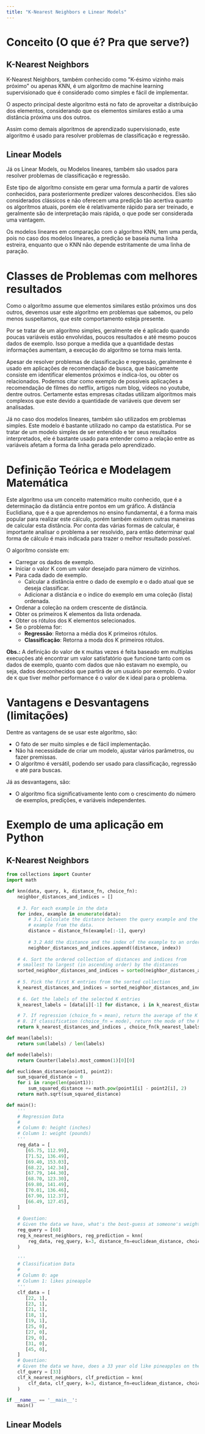 ```yaml
---
title: "K-Nearest Neighbors e Linear Models"
---
```

# Conceito (O que é? Pra que serve?)

## K-Nearest Neighbors

K-Nearest Neighbors, também conhecido como "K-ésimo vizinho mais próximo" ou apenas KNN, é um algorítmo de machine learning supervisionado que é considerado como simples e fácil de implementar.

O aspecto principal deste algoritmo está no fato de aproveitar a distribuição dos elementos, considerando que os elementos similares estão a uma distância próxima uns dos outros.

Assim como demais algoritmos de aprendizado supervisionado, este algoritmo é usado para resolver problemas de classificação e regressão.

## Linear Models

Já os Linear Models, ou Modelos lineares, também são usados para resolver problemas de classificação e regressão.

Este tipo de algorítmo consiste em gerar uma formula a partir de valores conhecidos, para posteriormente predizer valores desconhecidos. Eles são considerados clássicos e não oferecem uma predição tão acertiva quanto os algorítmos atuais, porém ele é relativamente rápido para ser treinado, e geralmente são de interpretação mais rápida, o que pode ser considerada uma vantagem.

Os modelos lineares em comparação com o algorítmo KNN, tem uma perda, pois no caso dos modelos lineares, a predição se baseia numa linha estreira, enquanto que o KNN não depende estritamente de uma linha de paração.

# Classes de Problemas com melhores resultados

Como o algorítmo assume que elementos similares estão próximos uns dos outros, devemos usar este algorítmo em problemas que sabemos, ou pelo menos suspeitamos, que este comportamento esteja presente.

Por se tratar de um algorítmo simples, geralmente ele é aplicado quando poucas variáveis estão envolvidas, poucos resultados e até mesmo poucos dados de exemplo. Isso porque a medida que a quantidade destas informações aumentam, a execução do algorítmo se torna mais lenta.

Apesar de resolver problemas de classificação e regressão, geralmente é usado em aplicações de recomendação de busca, que basicamente consiste em identificar elementos próximos e indica-los, ou obter os relacionados. Podemos citar como exemplo de possíveis aplicações a recomendação de filmes do netflix, artigos num blog, vídeos no youtube, dentre outros. Certamente estas empresas citadas utilizam algoritmos mais complexos que este devido a quantidade de variáveis que devem ser analisadas.

Já no caso dos modelos lineares, também são utilizados em problemas simples. Este modelo é bastante utilizado no campo da estatística. Por se tratar de um modelo simples de ser entendido e ter seus resultados interpretados, ele é bastante usado para entender como a relação entre as variáveis afetam a forma da linha gerada pelo aprendizado.

# Definição Teórica e Modelagem Matemática

Este algorítmo usa um conceito matemático muito conhecido, que é a determinação da distância entre pontos em um gráfico. A distância Euclidiana, que é a que aprendemos no ensino fundamental, é a forma mais popular para realizar este cálculo, porém também existem outras maneiras de calcular esta distância. Por conta das várias formas de calcular, é importante analisar o problema a ser resolvido, para então determinar qual forma de cálculo é mais indicada para trazer o melhor resultado possível.

O algorítmo consiste em:
- Carregar os dados de exemplo.
- Iniciar o valor K com um valor desejado para número de vizinhos.
- Para cada dado de exemplo.
  - Calcular a distância entre o dado de exemplo e o dado atual que se deseja classificar.
  - Adicionar a distância e o indice do exemplo em uma coleção (lista) ordenada.
- Ordenar a coleção na ordem crescente de distância.
- Obter os primeiros K elementos da lista ordenada.
- Obter os rótulos dos K elementos selecionados.
- Se o problema for:
  - **Regressão**: Retorna a média dos K primeiros rótulos.
  - **Classificação**: Retorna a moda dos K primeiros rótulos.

**Obs.:** A definição do valor de `K` muitas vezes é feita baseado em multiplas execuções até encontrar um valor satisfatório que funcione tanto com os dados de exemplo, quanto com dados que não estavam no exemplo, ou seja, dados desconhecidos que partirá de um usuário por exemplo. O valor de `K` que tiver melhor performance é o valor de `K` ideal para o problema.

# Vantagens e Desvantagens (limitações)

Dentre as vantagens de se usar este algorítmo, são:
- O fato de ser muito simples e de fácil implementação.
- Não há necessidade de criar um modelo, ajustar vários parâmetros, ou fazer premissas.
- O algorítmo é versátil, podendo ser usado para classificação, regressão e até para buscas.

Já as desvantagens, são:
- O algorítmo fica significativamente lento com o crescimento do número de exemplos, predições, e variáveis independentes.

# Exemplo de uma aplicação em Python

## K-Nearest Neighbors

```python
from collections import Counter
import math

def knn(data, query, k, distance_fn, choice_fn):
    neighbor_distances_and_indices = []
    
    # 3. For each example in the data
    for index, example in enumerate(data):
        # 3.1 Calculate the distance between the query example and the current
        # example from the data.
        distance = distance_fn(example[:-1], query)
        
        # 3.2 Add the distance and the index of the example to an ordered collection
        neighbor_distances_and_indices.append((distance, index))
    
    # 4. Sort the ordered collection of distances and indices from
    # smallest to largest (in ascending order) by the distances
    sorted_neighbor_distances_and_indices = sorted(neighbor_distances_and_indices)
    
    # 5. Pick the first K entries from the sorted collection
    k_nearest_distances_and_indices = sorted_neighbor_distances_and_indices[:k]
    
    # 6. Get the labels of the selected K entries
    k_nearest_labels = [data[i][-1] for distance, i in k_nearest_distances_and_indices]

    # 7. If regression (choice_fn = mean), return the average of the K labels
    # 8. If classification (choice_fn = mode), return the mode of the K labels
    return k_nearest_distances_and_indices , choice_fn(k_nearest_labels)

def mean(labels):
    return sum(labels) / len(labels)

def mode(labels):
    return Counter(labels).most_common(1)[0][0]

def euclidean_distance(point1, point2):
    sum_squared_distance = 0
    for i in range(len(point1)):
        sum_squared_distance += math.pow(point1[i] - point2[i], 2)
    return math.sqrt(sum_squared_distance)

def main():
    '''
    # Regression Data
    # 
    # Column 0: height (inches)
    # Column 1: weight (pounds)
    '''
    reg_data = [
       [65.75, 112.99],
       [71.52, 136.49],
       [69.40, 153.03],
       [68.22, 142.34],
       [67.79, 144.30],
       [68.70, 123.30],
       [69.80, 141.49],
       [70.01, 136.46],
       [67.90, 112.37],
       [66.49, 127.45],
    ]
    
    # Question:
    # Given the data we have, what's the best-guess at someone's weight if they are 60 inches tall?
    reg_query = [60]
    reg_k_nearest_neighbors, reg_prediction = knn(
        reg_data, reg_query, k=3, distance_fn=euclidean_distance, choice_fn=mean
    )
    
    '''
    # Classification Data
    # 
    # Column 0: age
    # Column 1: likes pineapple
    '''
    clf_data = [
       [22, 1],
       [23, 1],
       [21, 1],
       [18, 1],
       [19, 1],
       [25, 0],
       [27, 0],
       [29, 0],
       [31, 0],
       [45, 0],
    ]
    # Question:
    # Given the data we have, does a 33 year old like pineapples on their pizza?
    clf_query = [33]
    clf_k_nearest_neighbors, clf_prediction = knn(
        clf_data, clf_query, k=3, distance_fn=euclidean_distance, choice_fn=mode
    )

if __name__ == '__main__':
    main()
```

## Linear Models

